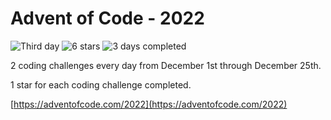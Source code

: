 # Advent of Code - 2022

![Third day](https://img.shields.io/badge/day%20-3-blue)
![6 stars](https://img.shields.io/badge/stars%20⭐-6-orange)
![3 days completed](https://img.shields.io/badge/days%20completed-3-purple)

2 coding challenges every day from December 1st through December 25th.

1 star for each coding challenge completed.

[https://adventofcode.com/2022](https://adventofcode.com/2022)
